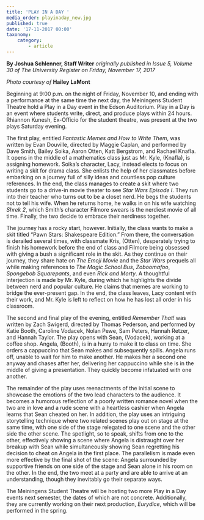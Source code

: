 ```yaml
---
title: 'PLAY IN A DAY '
media_order: playinaday_new.jpg
published: true
date: '17-11-2017 00:00'
taxonomy:
    category:
        - article
---
```


**By Joshua Schlenner, Staff Writer** _originally published in Issue 5, Volume 30 of The University Register on Friday, November 17, 2017_

_Photo courtesy of_ **Hailey LaMont**

Beginning at 9:00 p.m. on the night of Friday, November 10, and ending with a performance at the same time the next day, the Meiningens Student Theatre hold a Play in a Day event in the Edson Auditorium. Play in a Day is an event where students write, direct, and produce plays within 24 hours. Rhiannon Kunesh, Ex-Officio for the student theatre, was present at the two plays Saturday evening. 

The first play, entitled _Fantastic Memes and How to Write Them_, was written by Evan Douville, directed by Maggie Caplan, and performed by Dave Smith, Bailey Soika, Aaron Otten, Katt Bergstrom, and Rachael Knafla. It opens in the middle of a mathematics class just as Mr. Kyle, (Knafla), is assigning homework. Soika’s character, Lacy, instead elects to focus on writing a skit for drama class. She enlists the help of her classmates before embarking on a journey full of silly ideas and countless pop culture references. In the end, the class manages to create a skit where two students go to a drive-in movie theater to see _Star Wars Episode I_. They run into their teacher who turns out to be a closet nerd. He begs the students not to tell his wife. When he returns home, he walks in on his wife watching _Shrek 2_, which Smith’s character Filmore swears is the nerdiest movie of all time. Finally, the two decide to embrace their nerdiness together. 

The journey has a rocky start, however. Initially, the class wants to make a skit titled “Pawn Stars: Shakespeare Edition.” From there, the conversation is derailed several times, with classmate Kris, (Otten), desperately trying to finish his homework before the end of class and Filmore being obsessed with giving a bush a significant role in the skit. As they continue on their journey, they share hate on _The Emoji Movie_ and the _Star Wars_ prequels all while making references to _The Magic School Bus_, _Zoboomafoo_, _Spongebob Squarepants_, and even _Rick and Morty_. A thoughtful interjection is made by Mr. Kyle, during which he highlights the divide between nerd and popular culture. He claims that memes are working to bridge the ever-present gap. In the end, the class leaves, Lacy content with their work, and Mr. Kyle is left to reflect on how he has lost all order in his classroom.

The second and final play of the evening, entitled _Remember That!_ was written by Zach Swigerd, directed by Thomas Pederson, and performed by Katie Booth, Caroline Vodacek, Nolan Pewe, Sam Peters, Hannah Retzer, and Hannah Taylor. The play opens with Sean, (Vodacek), working at a coffee shop. Angela, (Booth), is in a hurry to make it to class on time. She orders a cappuccino that Sean makes and subsequently spills. Angela runs off, unable to wait for him to make another. He makes her a second one anyway and chases after her, delivering her cappuccino while she is in the middle of giving a presentation. They quickly become infatuated with one another. 

The remainder of the play uses reenactments of the initial scene to showcase the emotions of the two lead characters to the audience. It becomes a humorous reflection of a poorly written romance novel when the two are in love and a rude scene with a heartless cashier when Angela learns that Sean cheated on her. In addition, the play uses an intriguing storytelling technique where two related scenes play out on stage at the same time, with one side of the stage relegated to one scene and the other side the other scene. The spotlight, so to speak, shifts from one to the other, effectively showing a scene where Angela is distraught over her breakup with Sean while simultaneously showing Sean regretting his decision to cheat on Angela in the first place. The parallelism is made even more effective by the final shot of the scene: Angela surrounded by supportive friends on one side of the stage and Sean alone in his room on the other. In the end, the two meet at a party and are able to arrive at an understanding, though they inevitably go their separate ways. 

The Meiningens Student Theatre will be hosting two more Play in a Day events next semester, the dates of which are not concrete. Additionally, they are currently working on their next production, _Eurydice_, which will be performed in the spring. 


